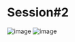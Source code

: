 # Session#2

![image](https://user-images.githubusercontent.com/68372094/157150173-3131ed78-5e5c-4305-a0a8-4c5f4ac340e8.png)
![image](https://user-images.githubusercontent.com/68372094/162744052-1a08489d-6413-445d-9b6c-cd9d675d4eb3.png)

